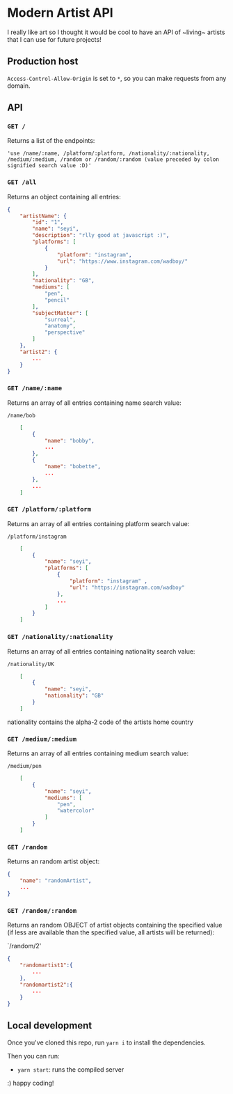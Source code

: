 # Modern Artist API

I really like art so I thought it would be cool to have an API of \~living\~ artists that I can use for future projects!

## Production host


`Access-Control-Allow-Origin` is set to `*`, so  you can make requests from any domain.

## API

### `GET /`

Returns a list of the endpoints:

`
'use /name/:name, /platform/:platform, /nationality/:nationality, /medium/:medium, /random or /random/:random (value preceded by colon signified search value :D)'
`
### `GET /all`

Returns an object containing all entries:

```json
{
    "artistName": {
        "id": "1",
        "name": "seyi",
        "description": "rlly good at javascript :)",
        "platforms": [
            {
                "platform": "instagram",
                "url": "https://www.instagram.com/wadboy/"
            }
        ],
        "nationality": "GB",
        "mediums": [
            "pen",
            "pencil"
        ],
        "subjectMatter": [
            "surreal",
            "anatomy",
            "perspective"
        ]
    },
    "artist2": {
        ...
    }
}
```

### `GET /name/:name`

Returns an array of all entries containing name search value:

`/name/bob`

```json
    [
        {
            "name": "bobby",
            ...
        },
        {
            "name": "bobette",
            ...
        },
        ...
    ]
```

### `GET /platform/:platform`

Returns an array of all entries containing platform search value:

`/platform/instagram`

```json
    [
        {
            "name": "seyi",
            "platforms": [
                {
                    "platform": "instagram" ,
                    "url": "https://instagram.com/wadboy"
                },
                ...
            ]
        }
    ]

```


### `GET /nationality/:nationality`

Returns an array of all entries containing nationality search value:

`/nationality/UK`

```json
    [
        {
            "name": "seyi",
            "nationality": "GB"
        }
    ]
```
nationality contains the alpha-2 code of the artists home country


### `GET /medium/:medium`

Returns an array of all entries containing medium search value:

`/medium/pen`

```json
    [
        {
            "name": "seyi",
            "mediums": [
                "pen",
                "watercolor"
            ]
        }
    ]
```


### `GET /random`

Returns an random artist object:
```json
{
    "name": "randomArtist",
    ...
}
```

### `GET /random/:random`

Returns an random OBJECT of artist objects containing the specified value (if less are available than the specified value, all artists will be returned):

`/random/2'

```json
{
    "randomartist1":{
        ...
    },
    "randomartist2":{
        ...
    }
}
```


## Local development

Once you've cloned this repo, run `yarn i` to install the dependencies.

Then you can run:

* `yarn start`: runs the compiled server

:) happy coding!
